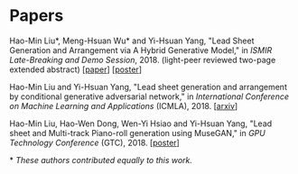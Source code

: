 # Papers

Hao-Min Liu\*, Meng-Hsuan Wu\* and Yi-Hsuan Yang,
"Lead Sheet Generation and Arrangement via A Hybrid Generative Model,"
in *ISMIR Late-Breaking and Demo Session*, 2018.
(light-peer reviewed two-page extended abstract)
[[paper]()]
[[poster]()]

Hao-Min Liu and Yi-Hsuan Yang,
"Lead sheet generation and arrangement by conditional generative adversarial network,"
in *International Conference on Machine Learning and Applications* (ICMLA), 2018.
[[arxiv](https://arxiv.org/abs/1807.11161)]

Hao-Min Liu, Hao-Wen Dong, Wen-Yi Hsiao and Yi-Hsuan Yang,
"Lead sheet and Multi-track Piano-roll generation using MuseGAN,"
in *GPU Technology Conference* (GTC), 2018.
[[poster](https://github.com/liuhaumin/LeadsheetArrangement/pdf/GTC_poster_HaoMin.pdf)]

\* *These authors contributed equally to this work.*
